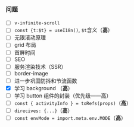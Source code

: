 ### 问题

- [ ] `v-infinite-scroll`
- [ ] `const {t:$t} = useI18n()`, `$t`含义（**高**）
- [ ] 无限滚动原理
- [ ] grid 布局
- [ ] 首屏时间
- [ ] SEO 
- [ ] 服务渲染技术（SSR）
- [ ] border-image
- [ ] 进一步巩固防抖和节流函数
- [x] 学习 background （**高**）
- [ ] 学习 button 组件的封装（优先级——高）
- [ ] `const { activityInfo } = toRefs(props)`（**高**）
- [ ] `direcives: {...}`（**高**）
- [ ] `const envMode = import.meta.env.MODE`（**高**）